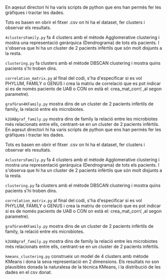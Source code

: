 En aqesut directori hi ha varis scripts de python que ens han permès fer les gràfiques i tractar les dades.

Tots es basen en obrir el fitxer .csv on hi ha el dataset, fer clusters i observar els resultats.

`4clustersFamily.py`  fa 4 clusters amb el mètode Agglomerative clustering i mostra una representació geràrquica (Dendrograma) de tots els pacients. I s'observa que hi ha un cluster de 2 pacients infèrtils que són molt disjunts a la resta.

`clustering.py` fa clusters amb el mètode DBSCAN clustering i mostra quins pacients s'hi troben dins.

`correlation_matrix.py` al final del codi, s'ha d'especificar si es vol PHYLUM, FAMILY o GENUS i crea la matriu de correlació que es pot indicar si es de només pacients de UAB o CON on està el: crea_mat_corr(   ,al segon parametre).

`grafGran4KFamily.py` mostra dins de un cluster de 2 pacients infèrtils de family, la relació entre els microbiotes.

`k2UABgraf_family.py` mostra dins de family la relació entre les microbiotes més relacionats entre ells, centrant-se en un cluster de 2 pacients infèrtils.
En aqesut directori hi ha varis scripts de python que ens han permès fer les gràfiques i tractar les dades.

Tots es basen en obrir el fitxer .csv on hi ha el dataset, fer clusters i observar els resultats.

`4clustersFamily.py`  fa 4 clusters amb el mètode Agglomerative clustering i mostra una representació geràrquica (Dendrograma) de tots els pacients. I s'observa que hi ha un cluster de 2 pacients infèrtils que són molt disjunts a la resta.

`clustering.py` fa clusters amb el mètode DBSCAN clustering i mostra quins pacients s'hi troben dins.

`correlation_matrix.py` al final del codi, s'ha d'especificar si es vol PHYLUM, FAMILY o GENUS i crea la matriu de correlació que es pot indicar si es de només pacients de UAB o CON on està el: crea_mat_corr(   ,al segon parametre).

`grafGran4KFamily.py` mostra dins de un cluster de 2 pacients infèrtils de family, la relació entre els microbiotes.

`k2UABgraf_family.py` mostra dins de family la relació entre les microbiotes més relacionats entre ells, centrant-se en un cluster de 2 pacients infèrtils.

`kmeans_clustering.py` construeix un model de 4 clusters amb mètode KMeans i dona la seva representació en 2 dimensions. Els resultats no son plausibles donada la naturalesa de la tècnica KMeans, i la distribució de les dades en el csv donat.

